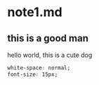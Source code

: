 # note1.md

## this is a good man
hello world, this is a cute dog
```css
white-space: normal;
font-size: 15px;
```